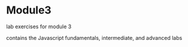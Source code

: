 # Module3
lab exercises for module 3

contains the Javascript fundamentals, intermediate, and advanced labs
